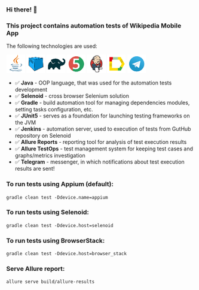 ### Hi there! 👋
### This project contains automation tests of Wikipedia Mobile App


The following technologies are used:

![java](https://github.com/AnnRidel/Data_examples/blob/master/resources/logo/Java.png?raw=true "Java")
![Selenoid](https://github.com/AnnRidel/Data_examples/blob/master/resources/logo/Selenoid.png?raw=true "Selenoid")
![gradle](https://github.com/AnnRidel/Data_examples/blob/master/resources/logo/Gradle.png?raw=true "Gradle")
![jUnit5](https://github.com/AnnRidel/Data_examples/blob/master/resources/logo/JUnit5.png?raw=true "JUnit5")
![jenkins](https://github.com/AnnRidel/Data_examples/blob/master/resources/logo/Jenkins.png?raw=true "Jenkins")
![allure-logo](https://github.com/AnnRidel/Data_examples/blob/master/resources/logo/Allure_Report.png?raw=true "Allure_Report")
![telegram-logo](https://github.com/AnnRidel/Data_examples/blob/master/resources/logo/Telegram.png?raw=true "Telegram")


* :white_check_mark: **Java**  - OOP language, that was used for the automation tests development
* :white_check_mark: **Selenoid** - cross browser Selenium solution
* :white_check_mark: **Gradle** - build automation tool for managing dependencies modules, setting tasks configuration, etc.
* :white_check_mark: **JUnit5** - serves as a foundation for launching testing frameworks on the JVM
* :white_check_mark: **Jenkins** - automation server, used to execution of tests from GutHub repository on Selenoid
* :white_check_mark: **Allure Reports** - reporting tool for analysis of test execution results
* :white_check_mark: **Allure TestOps** - test management system for keeping test cases and graphs/metrics investigation
* :white_check_mark: **Telegram** - messenger, in which notifications about test execution results are sent!  

### To run tests using Appium (default):

```
gradle clean test -Ddevice.name=appium
```

### To run tests using Selenoid:

```
gradle clean test -Ddevice.host=selenoid
```

### To run tests using BrowserStack:

```
gradle clean test -Ddevice.host=browser_stack
```

### Serve Allure report:
```
allure serve build/allure-results
```
